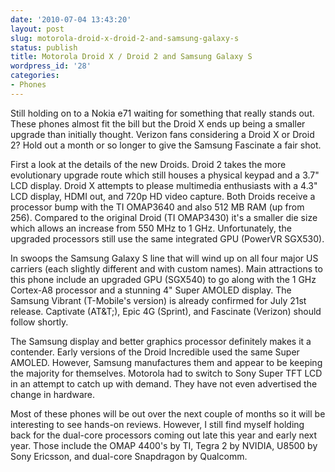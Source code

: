 ```yaml
---
date: '2010-07-04 13:43:20'
layout: post
slug: motorola-droid-x-droid-2-and-samsung-galaxy-s
status: publish
title: Motorola Droid X / Droid 2 and Samsung Galaxy S
wordpress_id: '28'
categories:
- Phones
---
```


Still holding on to a Nokia e71 waiting for something that really stands out.  These phones almost fit the bill but the Droid X ends up being a smaller upgrade than initially thought.  Verizon fans considering a Droid X or Droid 2?  Hold out a month or so longer to give the Samsung Fascinate a fair shot.

First a look at the details of the new Droids.  Droid 2 takes the more evolutionary upgrade route which still houses a physical keypad and a 3.7" LCD display.  Droid X attempts to please multimedia enthusiasts with a 4.3" LCD display, HDMI out, and 720p HD video capture.  Both Droids receive a processor bump with the TI OMAP3640 and also 512 MB RAM (up from 256).  Compared to the original Droid (TI OMAP3430) it's a smaller die size which allows an increase from 550 MHz to 1 GHz.  Unfortunately, the upgraded processors still use the same integrated GPU (PowerVR SGX530).

In swoops the Samsung Galaxy S line that will wind up on all four major US carriers (each slightly different and with custom names).  Main attractions to this phone include an upgraded GPU (SGX540) to go along with the 1 GHz Cortex-A8 processor and a stunning 4" Super AMOLED display.  The Samsung Vibrant (T-Mobile's version) is already confirmed for July 21st release.  Captivate (AT&T;), Epic 4G (Sprint), and Fascinate (Verizon) should follow shortly.

The Samsung display and better graphics processor definitely makes it a contender.  Early versions of the Droid Incredible used the same Super AMOLED.  However, Samsung manufactures them and appear to be keeping the majority for themselves.  Motorola had to switch to Sony Super TFT LCD in an attempt to catch up with demand.  They have not even advertised the change in hardware.

Most of these phones will be out over the next couple of months so it will be interesting to see hands-on reviews.  However, I still find myself holding back for the dual-core processors coming out late this year and early next year.  Those include the OMAP 4400's by TI, Tegra 2 by NVIDIA, U8500 by Sony Ericsson, and dual-core Snapdragon by Qualcomm.
